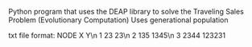 Python program that uses the DEAP library to solve the Traveling Sales Problem
(Evolutionary Computation)
Uses generational population

txt file format:
NODE  X  Y\n
1 23 23\n
2 135 1345\n
3 2344 123231


